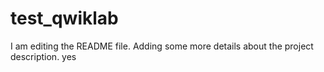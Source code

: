 # test_qwiklab
I am editing the README file. Adding some more details about the project description.
yes
